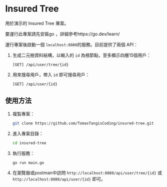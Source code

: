 # Insured Tree

用於演示的 Insured Tree 專案。

要運行此專案請先安裝go ，詳細參考https://go.dev/learn/

運行專案後啟動一個 `localhost:8080`的服務。目前提供了兩個 API：

1. 生成二元樹資料結構，以輸入的 `id` 為根節點，至多顯示四層15個用戶：
   ```
   [GET] /api/user/tree/{id}
   ```
2. 用來搜尋用戶，帶入 `id` 即可搜尋用戶：
   ```
   [GET] /api/user/{id}
   ```

## 使用方法

1. 複製專案：

   ```bash
   git clone https://github.com/TomasTangisCoding/insured-tree.git
   ```

2. 進入專案目錄：

   ```bash
   cd insured-tree
   ```

3. 執行服務：

   ```bash
   go run main.go
   ```

4. 在瀏覽器或postman中訪問 `http://localhost:8080/api/user/tree/{id}` 或 `http://localhost:8080/api/user/{id}` 即可。
